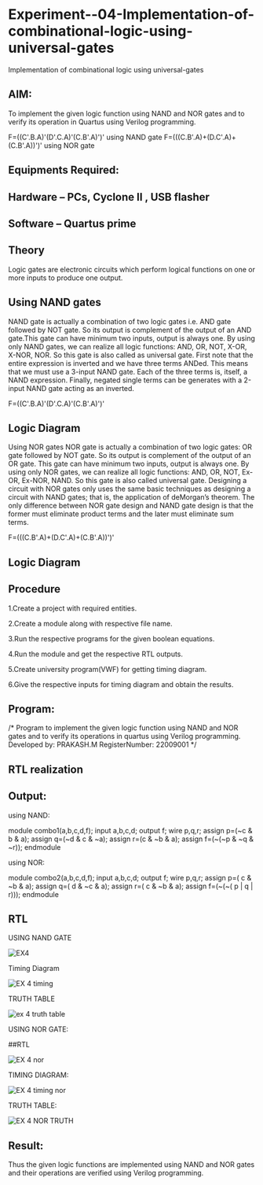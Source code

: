 # Experiment--04-Implementation-of-combinational-logic-using-universal-gates
Implementation of combinational logic using universal-gates
 
## AIM:
To implement the given logic function using NAND and NOR gates and to verify its operation in Quartus using Verilog programming.

F=((C'.B.A)'(D'.C.A)'(C.B'.A)')' using NAND gate
F=(((C.B'.A)+(D.C'.A)+(C.B'.A))')' using NOR gate
## Equipments Required:
## Hardware – PCs, Cyclone II , USB flasher
## Software – Quartus prime


## Theory
Logic gates are electronic circuits which perform logical functions on one or more inputs to produce one output. 

## Using NAND gates
NAND gate is actually a combination of two logic gates i.e. AND gate followed by NOT gate. So its output is complement of the output of an AND gate.This gate can have minimum two inputs, output is always one. By using only NAND gates, we can realize all logic functions: AND, OR, NOT, X-OR, X-NOR, NOR. So this gate is also called as universal gate. First note that the entire expression is inverted and we have three terms ANDed. This means that we must use a 3-input NAND gate. Each of the three terms is, itself, a NAND expression. Finally, negated single terms can be generates with a 2-input NAND gate acting as an inverted.

F=((C'.B.A)'(D'.C.A)'(C.B'.A)')'

## Logic Diagram

Using NOR gates
NOR gate is actually a combination of two logic gates: OR gate followed by NOT gate. So its output is complement of the output of an OR gate. This gate can have minimum two inputs, output is always one. By using only NOR gates, we can realize all logic functions: AND, OR, NOT, Ex-OR, Ex-NOR, NAND. So this gate is also called universal gate. Designing a circuit with NOR gates only uses the same basic techniques as designing a circuit with NAND gates; that is, the application of deMorgan’s theorem. The only difference between NOR gate design and NAND gate design is that the former must eliminate product terms and the later must eliminate sum terms.

F=(((C.B'.A)+(D.C'.A)+(C.B'.A))')'

## Logic Diagram
## Procedure


1.Create a project with required entities.

2.Create a module along with respective file name.

3.Run the respective programs for the given boolean equations.

4.Run the module and get the respective RTL outputs.

5.Create university program(VWF) for getting timing diagram.

6.Give the respective inputs for timing diagram and obtain the results.
## Program:
/*
Program to implement the given logic function using NAND and NOR gates and to verify its operations in quartus using Verilog programming.
Developed by: PRAKASH.M
RegisterNumber: 22009001 
*/
## RTL realization

## Output:

using NAND:

   module combo1(a,b,c,d,f);
   input a,b,c,d;
   output f;
   wire p,q,r;
   assign p=(~c & b & a);
   assign q=(~d & c & ~a);
   assign r=(c & ~b & a);
   assign f=(~(~p & ~q & ~r));
   endmodule

   
   using NOR:
   
 module combo2(a,b,c,d,f);
   input a,b,c,d;
   output f;
   wire p,q,r;
   assign p=( c & ~b & a);
   assign q=( d & ~c & a);
   assign r=( c & ~b & a);
   assign f=(~(~( p | q | r)));
   endmodule
## RTL

USING NAND GATE


![EX4](https://user-images.githubusercontent.com/118350045/211006187-0c5bbdce-dfdf-46a7-a52e-610974dbe7d3.png)

Timing Diagram

![EX 4 timing](https://user-images.githubusercontent.com/118350045/211006335-7fcd18cc-be53-4696-90aa-c48b807d899b.png)


TRUTH TABLE

![ex 4 truth table](https://user-images.githubusercontent.com/118350045/211006847-ad3d2239-39fd-4531-8e65-5249fa45f8f7.png)


USING NOR GATE:

##RTL

![EX 4 nor](https://user-images.githubusercontent.com/118350045/211007239-390e8e45-af42-48a2-b435-63bdb14704fb.png)

TIMING DIAGRAM:

![EX 4 timing nor](https://user-images.githubusercontent.com/118350045/211007441-3f8f2116-3811-40d3-9069-3c19c694158d.png)

TRUTH TABLE:

![EX 4 NOR TRUTH](https://user-images.githubusercontent.com/118350045/211007595-b264f803-ba78-430a-8283-27f584de2224.png)


## Result:
Thus the given logic functions are implemented using NAND and NOR gates and their operations are verified using Verilog programming.

